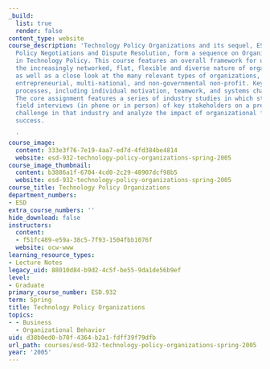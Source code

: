 ```yaml
---
_build:
  list: true
  render: false
content_type: website
course_description: 'Technology Policy Organizations and its sequel, ESD.933, Technology
  Policy Negotiations and Dispute Resolution, form a sequence on Organizational Processes
  in Technology Policy. This course features an overall framework for understanding
  the increasingly networked, flat, flexible and diverse nature of organizations,
  as well as a close look at the many relevant types of organizations, including regulatory,
  entrepreneurial, multi-national, and non-governmental non-profit. Key organizational
  processes, including individual motivation, teamwork, and systems change are featured.
  The core assignment features a series of industry studies in which students conduct
  field interviews (in phone or in person) of key stakeholders on a pressing policy
  challenge in that industry and analyze the impact of organizational factors on policy
  success.

  '
course_image:
  content: 333e3f76-7e19-4aa7-ed7d-4fd384be4814
  website: esd-932-technology-policy-organizations-spring-2005
course_image_thumbnail:
  content: b3886a1f-6704-4cd0-2c29-48907dcf98b5
  website: esd-932-technology-policy-organizations-spring-2005
course_title: Technology Policy Organizations
department_numbers:
- ESD
extra_course_numbers: ''
hide_download: false
instructors:
  content:
  - f51fc489-e59a-38c5-7f93-1504fbb1076f
  website: ocw-www
learning_resource_types:
- Lecture Notes
legacy_uid: 88010d84-b9d2-4c5f-be55-9da1de56b9ef
level:
- Graduate
primary_course_number: ESD.932
term: Spring
title: Technology Policy Organizations
topics:
- - Business
  - Organizational Behavior
uid: d38b0ed0-b70f-4364-b2a1-fdff39f79dfb
url_path: courses/esd-932-technology-policy-organizations-spring-2005
year: '2005'
---
```

